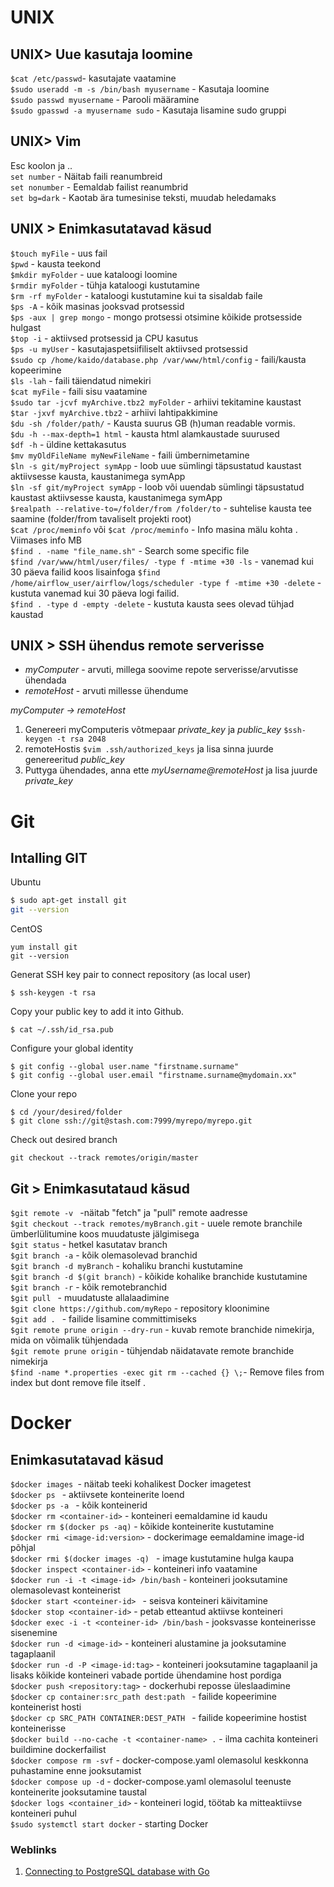 # UNIX
## UNIX> Uue kasutaja loomine 
`$cat /etc/passwd`- kasutajate vaatamine  
`$sudo useradd -m -s /bin/bash myusername` - Kasutaja loomine  
`$sudo passwd myusername` - Parooli määramine  
`$sudo gpasswd -a myusername sudo` - Kasutaja lisamine sudo gruppi

## UNIX> Vim
Esc koolon ja ..  
`set number` - Näitab faili reanumbreid  
`set nonumber` - Eemaldab failist reanumbrid  
`set bg=dark` - Kaotab ära tumesinise teksti, muudab heledamaks  

## UNIX > Enimkasutatavad käsud
`$touch myFile`    - uus fail  
`$pwd`             - kausta teekond  
`$mkdir myFolder` - uue kataloogi loomine  
`$rmdir myFolder` - tühja kataloogi kustutamine  
`$rm -rf myFolder` - kataloogi kustutamine kui ta sisaldab faile  
`$ps -A` - kõik masinas jooksvad protsessid  
`$ps -aux | grep mongo`  - mongo protsessi otsimine kõikide protsesside hulgast  
`$top -i` - aktiivsed protsessid ja CPU kasutus  
`$ps -u myUser` - kasutajaspetsiifiliselt aktiivsed protsessid  
`$sudo cp /home/kaido/database.php /var/www/html/config` - faili/kausta kopeerimine  
`$ls -lah` - faili täiendatud nimekiri  
`$cat myFile` - faili sisu vaatamine  
`$sudo tar -jcvf myArchive.tbz2 myFolder` - arhiivi tekitamine kaustast  
`$tar -jxvf myArchive.tbz2` - arhiivi lahtipakkimine  
`$du -sh /folder/path/` - Kausta suurus GB (h)uman readable vormis.     
`$du -h --max-depth=1 html` - kausta html alamkaustade suurused   
`$df -h` - üldine kettakasutus  
`$mv myOldFileName myNewFileName` - faili ümbernimetamine  
`$ln -s git/myProject symApp` - loob uue sümlingi täpsustatud kaustast aktiivsesse kausta, kaustanimega symApp  
`$ln -sf git/myProject symApp` - loob või uuendab sümlingi täpsustatud kaustast aktiivsesse kausta, kaustanimega symApp  
`$realpath --relative-to=/folder/from /folder/to` - suhtelise kausta tee saamine (folder/from tavaliselt projekti root)  
`$cat /proc/meminfo` või `$cat /proc/meminfo` - Info masina mälu kohta . Viimases info MB  
`$find . -name "file_name.sh"` - Search some specific file  
`$find /var/www/html/user/files/ -type f -mtime +30 -ls` - vanemad kui 30 päeva failid koos lisainfoga
`$find /home/airflow_user/airflow/logs/scheduler -type f -mtime +30 -delete` - kustuta vanemad kui 30 päeva logi failid.  
`$find . -type d -empty -delete` - kustuta kausta sees olevad tühjad kaustad  

## UNIX > SSH ühendus remote serverisse
 - *myComputer* - arvuti, millega soovime repote serverisse/arvutisse ühendada
 - *remoteHost* - arvuti millesse ühendume

*myComputer -> remoteHost*

 1. Genereeri myComputeris võtmepaar _private_key_ ja _public_key_ ```$ssh-keygen -t rsa 2048```  
 2. remoteHostis ```$vim .ssh/authorized_keys``` ja lisa sinna juurde genereeritud _public_key_
 3. Puttyga ühendades, anna ette _myUsername@remoteHost_ ja lisa juurde _private_key_
 
# Git
## Intalling GIT
Ubuntu
```bash
$ sudo apt-get install git
git --version
```
CentOS
```
yum install git
git --version
```
Generat SSH key pair to connect repository (as local user)  
```
$ ssh-keygen -t rsa
```   
Copy your public key to add it into Github.
```
$ cat ~/.ssh/id_rsa.pub
```
Configure your global identity
```
$ git config --global user.name "firstname.surname"
$ git config --global user.email "firstname.surname@mydomain.xx"
```
Clone your repo
```
$ cd /your/desired/folder
$ git clone ssh://git@stash.com:7999/myrepo/myrepo.git
```
Check out desired branch
```
git checkout --track remotes/origin/master
```


## Git > Enimkasutataud käsud

`$git remote -v ` -näitab "fetch" ja "pull" remote aadresse  
`$git checkout --track remotes/myBranch.git` - uuele remote branchile ümberlülitumine koos muudatuste jälgimisega  
`$git status` - hetkel kasutatav branch  
`$git branch -a` - kõik olemasolevad branchid  
`$git branch -d myBranch` - kohaliku branchi kustutamine  
`$git branch -d $(git branch)` - kõikide kohalike branchide kustutamine  
`$git branch -r` - kõik remotebranchid  
`$git pull ` - muudatuste allalaadimine  
`$git clone https://github.com/myRepo` - repository kloonimine  
`$git add . ` - failide lisamine committimiseks  
`$git remote prune origin --dry-run` - kuvab remote branchide nimekirja, mida on võimalik tühjendada  
`$git remote prune origin` - tühjendab näidatavate remote branchide nimekirja  
`$find -name *.properties -exec git rm --cached {} \;`- Remove files from index but dont remove file itself . 

# Docker
## Enimkasutatavad käsud
`$docker images `- näitab teeki kohalikest Docker imagetest  
`$docker ps ` - aktiivsete konteinerite loend  
`$docker ps -a ` - kõik konteinerid  
`$docker rm <container-id>` - konteineri eemaldamine id kaudu  
`$docker rm $(docker ps -aq)` - kõikide konteinerite kustutamine  
`$docker rmi <image-id:version>` - dockerimage eemaldamine image-id põhjal  
`$docker rmi $(docker images -q) ` - image kustutamine hulga kaupa  
`$docker inspect <container-id>` - konteineri info vaatamine  
`$docker run -i -t <image-id> /bin/bash` - konteineri jooksutamine olemasolevast konteinerist  
`$docker start <conteiner-id> ` - seisva konteineri käivitamine  
`$docker stop <container-id>` - petab etteantud aktiivse konteineri  
`$docker exec -i -t <conteiner-id> /bin/bash` - jooksvasse konteinerisse sisenemine  
`$docker run -d <image-id>` - konteineri alustamine ja jooksutamine tagaplaanil  
`$docker run -d -P <image-id:tag>` - konteineri jooksutamine tagaplaanil ja lisaks kõikide konteineri vabade portide ühendamine host pordiga  
`$docker push <repository:tag>` - dockerhubi reposse üleslaadimine  
`$docker cp container:src_path dest:path ` - failide kopeerimine konteinerist hosti  
`$docker cp SRC_PATH CONTAINER:DEST_PATH ` - failide kopeerimine hostist konteinerisse  
`$docker build --no-cache -t <container-name> .` - ilma cachita konteineri buildimine dockerfailist  
`$docker compose rm -svf` - docker-compose.yaml olemasolul keskkonna puhastamine enne jooksutamist  
`$docker compose up -d` - docker-compose.yaml olemasolul teenuste konteinerite jooksutamine taustal  
`$docker logs <container_id>` - konteineri logid, töötab ka mitteaktiivse konteineri puhul  
`$sudo systemctl start docker` - starting Docker  

### Weblinks

1. [Connecting to PostgreSQL database with Go](https://www.calhoun.io/using-postgresql-with-golang/)
